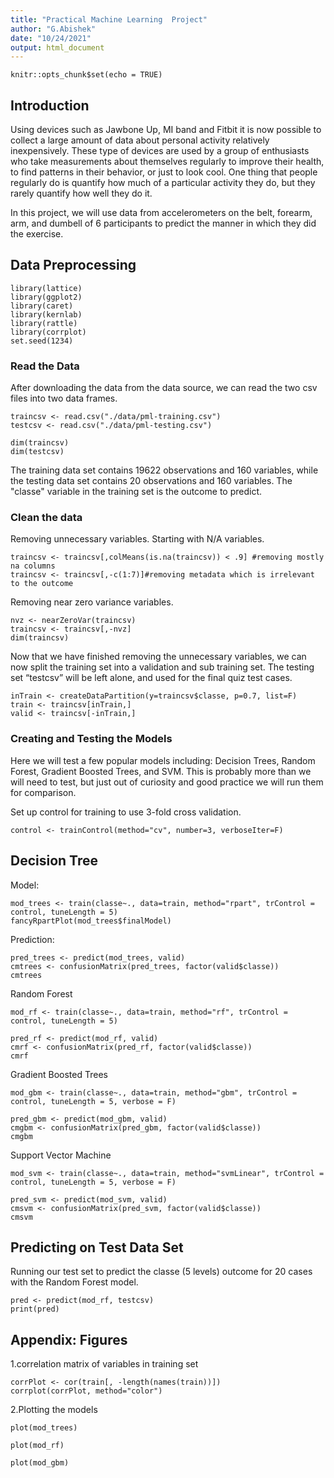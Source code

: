 ```yaml
---
title: "Practical Machine Learning  Project"
author: "G.Abishek"
date: "10/24/2021"
output: html_document
---
```


```{r setup, include=FALSE}
knitr::opts_chunk$set(echo = TRUE)
```

## Introduction  
Using devices such as Jawbone Up, MI band and Fitbit it is now possible to collect a large amount of data about personal activity relatively inexpensively. These type of devices are used by a group of enthusiasts who take measurements about themselves regularly to improve their health, to find patterns in their behavior, or just to look cool. One thing that people regularly do is quantify how much of a particular activity they do, but they rarely quantify how well they do it.  

In this project, we will use data from accelerometers on the belt, forearm, arm, and dumbell of 6 participants to predict the manner in which they did the exercise.  

## Data Preprocessing  
```{r, cache = T}
library(lattice)
library(ggplot2)
library(caret)
library(kernlab)
library(rattle)
library(corrplot)
set.seed(1234)
```
  
### Read the Data
After downloading the data from the data source, we can read the two csv files into two data frames.  
```{r, cache = T}
traincsv <- read.csv("./data/pml-training.csv")
testcsv <- read.csv("./data/pml-testing.csv")

dim(traincsv)
dim(testcsv)
```
The training data set contains 19622 observations and 160 variables, while the testing data set contains 20 observations and 160 variables. The "classe" variable in the training set is the outcome to predict. 

### Clean the data
Removing unnecessary variables. Starting with N/A variables.
```{r, cache = T}
traincsv <- traincsv[,colMeans(is.na(traincsv)) < .9] #removing mostly na columns
traincsv <- traincsv[,-c(1:7)]#removing metadata which is irrelevant to the outcome
```
Removing near zero variance variables.
```{r, cache = T}
nvz <- nearZeroVar(traincsv)
traincsv <- traincsv[,-nvz]
dim(traincsv)
```  
Now that we have finished removing the unnecessary variables, we can now split the training set into a validation and sub training set. The testing set “testcsv” will be left alone, and used for the final quiz test cases.
```{r, cache = T}
inTrain <- createDataPartition(y=traincsv$classe, p=0.7, list=F)
train <- traincsv[inTrain,]
valid <- traincsv[-inTrain,]
```


###  Creating and Testing the Models
Here we will test a few popular models including: Decision Trees, Random Forest, Gradient Boosted Trees, and SVM. This is probably more than we will need to test, but just out of curiosity and good practice we will run them for comparison.

Set up control for training to use 3-fold cross validation.
```{r, cache = T}
control <- trainControl(method="cv", number=3, verboseIter=F)
```

## Decision Tree
 Model:
```{r, cache = T}
mod_trees <- train(classe~., data=train, method="rpart", trControl = control, tuneLength = 5)
fancyRpartPlot(mod_trees$finalModel)
```
 Prediction:
```{r, cache = T}
pred_trees <- predict(mod_trees, valid)
cmtrees <- confusionMatrix(pred_trees, factor(valid$classe))
cmtrees
```
Random Forest
```{r, cache = T}
mod_rf <- train(classe~., data=train, method="rf", trControl = control, tuneLength = 5)

pred_rf <- predict(mod_rf, valid)
cmrf <- confusionMatrix(pred_rf, factor(valid$classe))
cmrf
```
Gradient Boosted Trees
```{r, cache = T}
mod_gbm <- train(classe~., data=train, method="gbm", trControl = control, tuneLength = 5, verbose = F)

pred_gbm <- predict(mod_gbm, valid)
cmgbm <- confusionMatrix(pred_gbm, factor(valid$classe))
cmgbm
```
Support Vector Machine
```{r, cache = T}
mod_svm <- train(classe~., data=train, method="svmLinear", trControl = control, tuneLength = 5, verbose = F)

pred_svm <- predict(mod_svm, valid)
cmsvm <- confusionMatrix(pred_svm, factor(valid$classe))
cmsvm
```

## Predicting on Test Data Set
Running our test set to predict the classe (5 levels) outcome for 20 cases with the Random Forest model.
```{r, cache = T}
pred <- predict(mod_rf, testcsv)
print(pred)
```  

## Appendix: Figures
1.correlation matrix of variables in training set  
```{r, cache = T}
corrPlot <- cor(train[, -length(names(train))])
corrplot(corrPlot, method="color")
```
2.Plotting the models
```{r, cache = T}
plot(mod_trees)
```
```{r, cache = T}
plot(mod_rf)
```
```{r, cache = T}
plot(mod_gbm)
```
